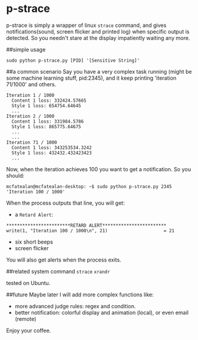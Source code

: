 # p-strace
p-strace is simply a wrapper of linux `strace` command, and gives notifications(sound, screen flicker and printed log) when specific output is detected. So you needn't stare at the display impatiently waiting any more.

##simple usage
```
sudo python p-strace.py [PID] '[Sensitive String]'
```

##a common scenario
Say you have a very complex task running (might be some machine learning stuff, pid:2345), and it keep printing 'iteration 71/1000'  and others.
```
Iteration 1 / 1000
  Content 1 loss: 332424.57665
  Style 1 loss: 654754.64645
  ...
Iteration 2 / 1000
  Content 1 loss: 331984.5786
  Style 1 loss: 865775.64675
  ...
  ...
Iteration 71 / 1000
  Content 1 loss: 343253534.3242
  Style 1 loss: 432432.432423423
  ...

```
Now, when the iteration achieves 100 you want to get a notification. So you should:

```
mcfatealan@mcfatealan-desktop: ~$ sudo python p-strace.py 2345 'Iteration 100 / 1000'
```

When the process outputs that line, you will get:
* a `Retard Alert`:
```
************************RETARD ALERT************************
write(1, "Iteration 100 / 1000\n", 21)                     = 21
```
* six short beeps
* screen flicker

You will also get alerts when the process exits.

##related system command
`strace`
`xrandr`

tested on Ubuntu.

##future
Maybe later I will add more complex functions like:
  * more advanced judge rules: regex and condition.
  * better notification: colorful display and animation (local), or even email (remote)
  
Enjoy your coffee.
